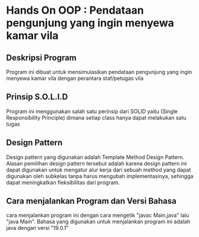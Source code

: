 # Hands On OOP : Pendataan pengunjung yang ingin menyewa kamar vila

## Deskripsi Program

Program ini dibuat untuk mensimulasikan pendataan pengunjung yang ingin menyewa kamar vila dengan perantara staf/petugas vila

## Prinsip S.O.L.I.D

Program ini menggunakan salah satu perinsip dari SOLID yaitu (Single Responsibility Principle) dimana setiap class hanya dapat melakukan satu tugas

## Design Pattern

Design pattern yang digunakan adalah Template Method Design Pattern. Alasan pemilihan design pattern tersebut adalah karena design pattern ini dapat digunakan untuk mengatur alur kerja dari sebuah method yang dapat digunakan oleh subkelas tanpa harus mengubah implementasinya, sehingga dapat meningkatkan fleksibilitas dari program.

## Cara menjalankan Program dan Versi Bahasa

cara menjalankan program ini dengan cara mengetik "javac Main.java" lalu "java Main". Bahasa yang digunakan untuk menjalankan program ini adalah java dengan versi "19.0.1"

